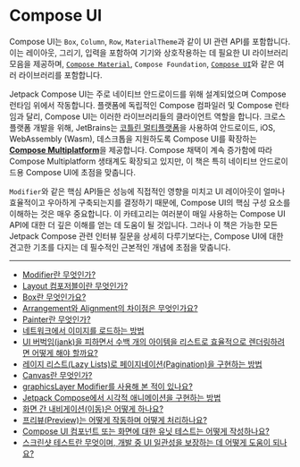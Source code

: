 # Compose UI

Compose UI는 `Box`, `Column`, `Row`, `MaterialTheme`과 같이 UI 관련 API를 포함합니다. 이는 레이아웃, 그리기, 입력을 포함하여 기기와 상호작용하는 데 필요한 UI 라이브러리 모음을 제공하며, [`Compose Material`](https://developer.android.com/jetpack/androidx/releases/compose-material), `Compose Foundation`, [`Compose UI`](https://developer.android.com/jetpack/androidx/releases/compose-ui)와 같은 여러 라이브러리를 포함합니다.

Jetpack Compose UI는 주로 네이티브 안드로이드를 위해 설계되었으며 Compose 런타임 위에서 작동합니다. 플랫폼에 독립적인 Compose 컴파일러 및 Compose 런타임과 달리, Compose UI는 이러한 라이브러리들의 클라이언트 역할을 합니다. 크로스플랫폼 개발을 위해, JetBrains는 [코틀린 멀티플랫폼](https://kotlinlang.org/docs/multiplatform.html)을 사용하여 안드로이드, iOS, WebAssembly (Wasm), 데스크톱을 지원하도록 Compose UI를 확장하는 [**Compose Multiplatform**](https://www.jetbrains.com/compose-multiplatform/)을 제공합니다. Compose 채택이 계속 증가함에 따라 Compose Multiplatform 생태계도 확장되고 있지만, 이 책은 특히 네이티브 안드로이드용 Compose UI에 초점을 맞춥니다.

`Modifier`와 같은 핵심 API들은 성능에 직접적인 영향을 미치고 UI 레이아웃이 얼마나 효율적이고 우아하게 구축되는지를 결정하기 때문에, Compose UI의 핵심 구성 요소를 이해하는 것은 매우 중요합니다. 이 카테고리는 여러분이 매일 사용하는 Compose UI API에 대한 더 깊은 이해를 얻는 데 도움이 될 것입니다. 그러나 이 책은 가능한 모든 Jetpack Compose 관련 인터뷰 질문을 상세히 다루기보다는, Compose UI에 대한 견고한 기초를 다지는 데 필수적인 근본적인 개념에 초점을 맞춥니다.

---

- [Modifier란 무엇인가?](./Modifier/README.md)
- [Layout 컴포저블이란 무엇인가?](./Layout/README.md)
- [Box란 무엇인가요?](./Box/README.md)
- [Arrangement와 Alignment의 차이점은 무엇인가요?](./ArrangementAlignment/README.md)
- [Painter란 무엇인가?](./Painter/README.md)
- [네트워크에서 이미지를 로드하는 방법](./LoadImages/README.md)
- [UI 버벅임(jank)을 피하면서 수백 개의 아이템을 리스트로 효율적으로 렌더링하려면 어떻게 해야 할까요?](./EfficientlyRender/README.md)
- [레이지 리스트(Lazy Lists)로 페이지네이션(Pagination)을 구현하는 방법](./Pagination/README.md)
- [Canvas란 무엇인가?](./Canvas/README.md)
- [graphicsLayer Modifier를 사용해 본 적이 있나요?](./GraphicsLayer/README.md)
- [Jetpack Compose에서 시각적 애니메이션을 구현하는 방법](./Animation/README.md)
- [화면 간 내비게이션(이동)은 어떻게 하나요?](./Navigation/README.md)
- [프리뷰(Preview)는 어떻게 작동하며 어떻게 처리하나요?](./Preview/README.md)
- [Compose UI 컴포넌트 또는 화면에 대한 유닛 테스트는 어떻게 작성하나요?](./Test/README.md)
- [스크린샷 테스트란 무엇이며, 개발 중 UI 일관성을 보장하는 데 어떻게 도움이 되나요?](./TestScreenshot/README.md)
